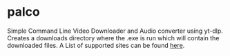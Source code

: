 # palco
Simple Command Line Video Downloader and Audio converter using yt-dlp. Creates a downloads directory where the .exe is run which will contain the downloaded files. A List of supported sites can be found [here](https://ytdl-org.github.io/youtube-dl/supportedsites.html).
